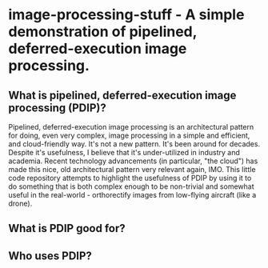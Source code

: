 # image-processing-stuff - A simple demonstration of pipelined, deferred-execution image processing.

## What is pipelined, deferred-execution image processing (PDIP)?
Pipelined, deferred-execution image processing is an architectural pattern for doing, even very complex, image processing in a simple and efficient, and cloud-friendly way.  It's not a new pattern.  It's been around for decades.  Despite it's usefulness, I believe that it's under-utilized in industry and academia.  Recent technology advancements (in particular, "the cloud") has made this nice, old architectural pattern very relevant again, IMO.  This little code repository attempts to highlight the usefulness of PDIP by using it to do something that is both complex enough to be non-trivial and somewhat useful in the real-world - orthorectify images from low-flying aircraft (like a drone).

## What is PDIP good for?

## Who uses PDIP?
